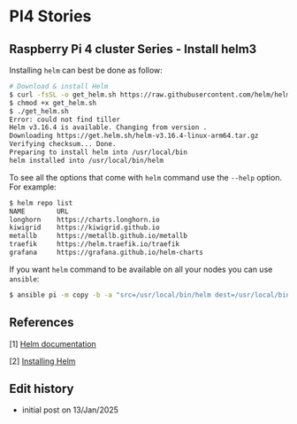 # PI4 Stories

## Raspberry Pi 4 cluster Series - Install helm3

Installing `helm` can best be done as follow:

```bash
# Download & install Helm
$ curl -fsSL -o get_helm.sh https://raw.githubusercontent.com/helm/helm/main/scripts/get-helm-3
$ chmod +x get_helm.sh 
$ ./get_helm.sh
Error: could not find tiller
Helm v3.16.4 is available. Changing from version .
Downloading https://get.helm.sh/helm-v3.16.4-linux-arm64.tar.gz
Verifying checksum... Done.
Preparing to install helm into /usr/local/bin
helm installed into /usr/local/bin/helm
```

To see all the options that come with `helm` command use the `--help` option.
For example:

```bash
$ helm repo list
NAME    	URL                                  
longhorn	https://charts.longhorn.io           
kiwigrid	https://kiwigrid.github.io           
metallb 	https://metallb.github.io/metallb    
traefik 	https://helm.traefik.io/traefik      
grafana 	https://grafana.github.io/helm-charts
```

If you want `helm` command to be available on all your nodes you can use `ansible`:

```bash
$ ansible pi -m copy -b -a "src=/usr/local/bin/helm dest=/usr/local/bin/helm mode=0755"
```

## References

[1] [Helm documentation](https://docs.k3s.io/helm)

[2] [Installing Helm](https://helm.sh/docs/intro/install/)

## Edit history

* initial post on 13/Jan/2025

